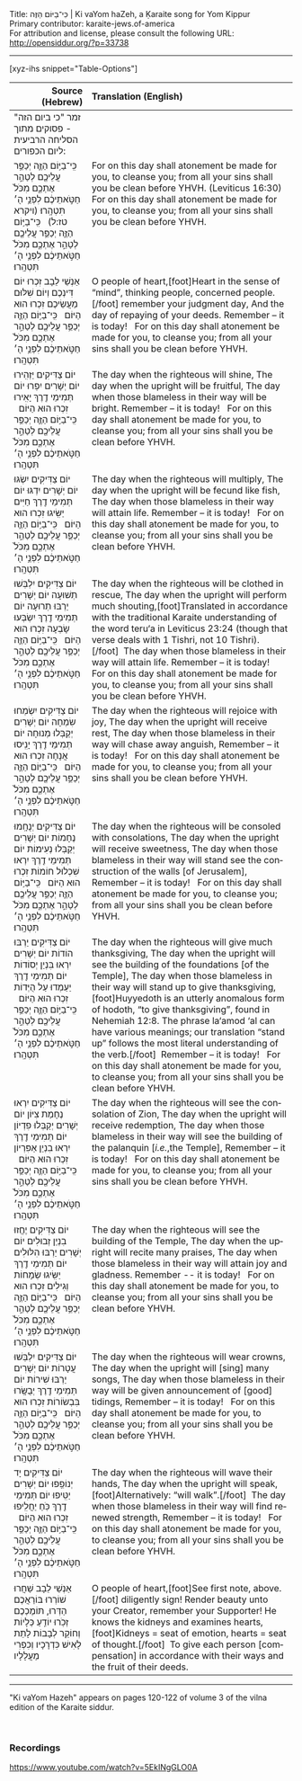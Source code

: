 <html>
<head></head>
<body>
Title: כִּי־בַיּוֹם הַזֶּה | Ki vaYom haZeh, a Ḳaraite song for Yom Kippur<br />
Primary contributor: karaite-jews.of-america<br />
For attribution and license, please consult the following URL: <a href="http://opensiddur.org/?p=33738">http://opensiddur.org/?p=33738</a>
<p />
<hr />

[xyz-ihs snippet="Table-Options"]<table style="margin-left: auto; margin-right: auto;" class="draggable">
<thead><tr><th id="x" style="text-align: right;">Source (Hebrew)</th><th style="text-align: left;">Translation (English)</th></tr></thead>
<tbody>
<tr><td style="vertical-align:top;">
<div class="liturgy" lang="he">
<span class="instruction">זמר "כי ביום הזה" - פסוקים מתוך הסליחה הרביעית ליום הכפורים:</span>
</span></div></td>
 
<td style="vertical-align:top;">
<div class="english" lang="en">

</div></td></tr>


<tr><td style="vertical-align:top;">
<div class="liturgy" lang="he">
כִּֽי־בַיּ֥וֹם הַזֶּ֛ה יְכַפֵּ֥ר עֲלֵיכֶ֖ם לְטַהֵ֣ר אֶתְכֶ֑ם 
מִכֹּל֙ חַטֹּ֣אתֵיכֶ֔ם לִפְנֵ֥י ה֖׳ תִּטְהָֽרוּ׃ <span class="citation">(ויקרא טז:ל)</span>
&nbsp;
	כִּֽי־בַיּ֥וֹם הַזֶּ֛ה יְכַפֵּ֥ר עֲלֵיכֶ֖ם לְטַהֵ֣ר אֶתְכֶ֑ם 
	מִכֹּל֙ חַטֹּ֣אתֵיכֶ֔ם לִפְנֵ֥י ה֖׳ תִּטְהָֽרוּ׃
</span></div></td>
 
<td style="vertical-align:top;">
<div class="english" lang="en">
For on this day shall atonement be made for you, to cleanse you; 
from all your sins shall you be clean before YHVH. <span class="citation">(Leviticus 16:30)</span>
&nbsp;
For on this day shall atonement be made for you, to cleanse you; 
from all your sins shall you be clean before YHVH.
</div></td></tr>


<tr><td style="vertical-align:top;">
<div class="liturgy" lang="he">
אַנְשֵׁי לֵבָב זִכְרוּ יוֹם דִּינְכֶם
וְיוֹם שִׁלּוּם מַעֲשֵׂיכֶם
זִכְרוּ הוּא הַיּוֹם
&nbsp;
	כִּֽי־בַיּ֥וֹם הַזֶּ֛ה יְכַפֵּ֥ר עֲלֵיכֶ֖ם לְטַהֵ֣ר אֶתְכֶ֑ם 
	מִכֹּל֙ חַטֹּ֣אתֵיכֶ֔ם לִפְנֵ֥י ה֖׳ תִּטְהָֽרוּ׃
</span></div></td>
 
<td style="vertical-align:top;">
<div class="english" lang="en">
O people of heart,[foot]Heart in the sense of “mind”, thinking people, concerned people.[/foot] remember your judgment day,
And the day of repaying of your deeds.
Remember – it is today!
&nbsp;
For on this day shall atonement be made for you, to cleanse you; 
from all your sins shall you be clean before YHVH.
</div></td></tr>


<tr><td style="vertical-align:top;">
<div class="liturgy" lang="he">
יוֹם צַדִּיקִים יַזְהִֽירוּ
יוֹם יְשָׁרִים יִפְרוּ
יוֹם תְּמִימֵי דֶֽרֶךְ יָאִֽירוּ
זִכְרוּ הוּא הַיּוֹם
&nbsp;
כִּֽי־בַיּ֥וֹם הַזֶּ֛ה יְכַפֵּ֥ר עֲלֵיכֶ֖ם לְטַהֵ֣ר אֶתְכֶ֑ם 
מִכֹּל֙ חַטֹּ֣אתֵיכֶ֔ם לִפְנֵ֥י ה֖׳ תִּטְהָֽרוּ׃
</span></div></td>
 
<td style="vertical-align:top;">
<div class="english" lang="en">
The day when the righteous will shine,
The day when the upright will be fruitful,
The day when those blameless in their way will be bright.
Remember – it is today!
&nbsp;
For on this day shall atonement be made for you, to cleanse you; 
from all your sins shall you be clean before YHVH.
</div></td></tr>


<tr><td style="vertical-align:top;">
<div class="liturgy" lang="he">
יוֹם צַדִּיקִים יִשְׂגּוּ
יוֹם יְשָׁרִים יִדְגּוּ
יוֹם תְּמִימֵי דֶֽרֶךְ חַיִּים יַשִּֽׂיגוּ
זִכְרוּ הוּא הַיּוֹם
&nbsp;
כִּֽי־בַיּ֥וֹם הַזֶּ֛ה יְכַפֵּ֥ר עֲלֵיכֶ֖ם לְטַהֵ֣ר אֶתְכֶ֑ם 
מִכֹּל֙ חַטֹּ֣אתֵיכֶ֔ם לִפְנֵ֥י ה֖׳ תִּטְהָֽרוּ׃
</span></div></td>
 
<td style="vertical-align:top;">
<div class="english" lang="en">
The day when the righteous will multiply,
The day when the upright will be fecund like fish,
The day when those blameless in their way will attain life.
Remember – it is today!
&nbsp;
For on this day shall atonement be made for you, to cleanse you; 
from all your sins shall you be clean before YHVH.
</div></td></tr>


<tr><td style="vertical-align:top;">
<div class="liturgy" lang="he">
יוֹם צַדִּיקִים יִלְבְּשׁוּ תְשׁוּעָה
יוֹם יְשָׁרִים יַרְבּוּ תְרוּעָה
יוֹם תְּמִימֵי דֶֽרֶךְ יִשְׂבְּעוּ שָׂבְעָה
זִכְרוּ הוּא הַיּוֹם
&nbsp;
כִּֽי־בַיּ֥וֹם הַזֶּ֛ה יְכַפֵּ֥ר עֲלֵיכֶ֖ם לְטַהֵ֣ר אֶתְכֶ֑ם 
מִכֹּל֙ חַטֹּ֣אתֵיכֶ֔ם לִפְנֵ֥י ה֖׳ תִּטְהָֽרוּ׃
</span></div></td>
 
<td style="vertical-align:top;">
<div class="english" lang="en">
The day when the righteous will be clothed in rescue,
The day when the upright will perform much shouting,[foot]Translated in accordance with the traditional Karaite understanding of the word teru‘a in Leviticus 23:24 (though that verse deals with 1 Tishri, not 10 Tishri).[/foot]&nbsp;
The day when those blameless in their way will attain life.
Remember – it is today!
&nbsp;
For on this day shall atonement be made for you, to cleanse you; 
from all your sins shall you be clean before YHVH.
</div></td></tr>


<tr><td style="vertical-align:top;">
<div class="liturgy" lang="he">
יוֹם צַדִּיקִים יִשְׂמְחוּ שִׂמְחָה
יוֹם יְשָׁרִים יְקַבְּלוּ מְנוּחָה
יוֹם תְּמִימֵי דֶֽרֶךְ יָנִֽיסוּ אֲנָחָה
זִכְרוּ הוּא הַיּוֹם
&nbsp;
כִּֽי־בַיּ֥וֹם הַזֶּ֛ה יְכַפֵּ֥ר עֲלֵיכֶ֖ם לְטַהֵ֣ר אֶתְכֶ֑ם 
מִכֹּל֙ חַטֹּ֣אתֵיכֶ֔ם לִפְנֵ֥י ה֖׳ תִּטְהָֽרוּ׃
</span></div></td>
 
<td style="vertical-align:top;">
<div class="english" lang="en">
The day when the righteous will rejoice with joy,
The day when the upright will receive rest,
The day when those blameless in their way will chase away anguish,
Remember – it is today!
&nbsp;
For on this day shall atonement be made for you, to cleanse you; 
from all your sins shall you be clean before YHVH.
</div></td></tr>


<tr><td style="vertical-align:top;">
<div class="liturgy" lang="he">
יוֹם צַדִּיקִים יְנֻחָֽמוּ נֶחָמוֹת
יוֹם יְשָׁרִים יְקַבְּלוּ נְעִימוֹת
יוֹם תְּמִימֵי דֶֽרֶךְ יִרְאוּ שִׁכְלוּל חוֹמוֹת
זִכְרוּ הוּא הַיּוֹם
&nbsp;
כִּֽי־בַיּ֥וֹם הַזֶּ֛ה יְכַפֵּ֥ר עֲלֵיכֶ֖ם לְטַהֵ֣ר אֶתְכֶ֑ם 
מִכֹּל֙ חַטֹּ֣אתֵיכֶ֔ם לִפְנֵ֥י ה֖׳ תִּטְהָֽרוּ׃
</span></div></td>
 
<td style="vertical-align:top;">
<div class="english" lang="en">
The day when the righteous will be consoled with consolations,
The day when the upright will receive sweetness,
The day when those blameless in their way will stand see the construction of the walls [of Jerusalem],
Remember – it is today!
&nbsp;
For on this day shall atonement be made for you, to cleanse you; 
from all your sins shall you be clean before YHVH.
</div></td></tr>


<tr><td style="vertical-align:top;">
<div class="liturgy" lang="he">
יוֹם צַדִּיקִים יַרְבּוּ הוֹדוֹת
יוֹם יְשָׁרִים יִרְאוּ בִּנְיַן יְסוֹדוֹת
יוֹם תְּמִימֵי דֶֽרֶךְ יַעַמְדוּ עַל הֻיְּדוֹת
זִכְרוּ הוּא הַיּוֹם
&nbsp;
כִּֽי־בַיּ֥וֹם הַזֶּ֛ה יְכַפֵּ֥ר עֲלֵיכֶ֖ם לְטַהֵ֣ר אֶתְכֶ֑ם 
מִכֹּל֙ חַטֹּ֣אתֵיכֶ֔ם לִפְנֵ֥י ה֖׳ תִּטְהָֽרוּ׃
</span></div></td>
 
<td style="vertical-align:top;">
<div class="english" lang="en">
The day when the righteous will give much thanksgiving,
The day when the upright will see the building of the foundations [of the Temple],
The day when those blameless in their way will stand up to give thanksgiving,[foot]Huyyedoth is an utterly anomalous form of hodoth, “to give thanksgiving”, found in Nehemiah 12:8. The phrase la‘amod ‘al can have various meanings; our translation “stand up” follows the most literal understanding of the verb.[/foot]&nbsp;
Remember – it is today!
&nbsp;
For on this day shall atonement be made for you, to cleanse you; 
from all your sins shall you be clean before YHVH.
</div></td></tr>


<tr><td style="vertical-align:top;">
<div class="liturgy" lang="he">
יוֹם צַדִּיקִים יִרְאוּ נֶחָמַת צִיּוֹן
יוֹם יְשָׁרִים יְקַבְּלוּ פִדְיוֹן
יוֹם תְּמִימֵי דֶֽרֶךְ יִרְאוּ בִנְיַן אַפִּרְיוֹן
זִכְרוּ הוּא הַיּוֹם
&nbsp;
כִּֽי־בַיּ֥וֹם הַזֶּ֛ה יְכַפֵּ֥ר עֲלֵיכֶ֖ם לְטַהֵ֣ר אֶתְכֶ֑ם 
מִכֹּל֙ חַטֹּ֣אתֵיכֶ֔ם לִפְנֵ֥י ה֖׳ תִּטְהָֽרוּ׃
</span></div></td>
 
<td style="vertical-align:top;">
<div class="english" lang="en">
The day when the righteous will see the consolation of Zion,
The day when the upright will receive redemption,
The day when those blameless in their way will see the building of the palanquin [<em>i.e.</em>,the Temple],
Remember – it is today!
&nbsp;
For on this day shall atonement be made for you, to cleanse you; 
from all your sins shall you be clean before YHVH.
</div></td></tr>


<tr><td style="vertical-align:top;">
<div class="liturgy" lang="he">
יוֹם צַדִּיקִים יֶחֱזוּ בִנְיַן זְבוּלִים
יוֹם יְשָׁרִים יַרְבּוּ הִלּוּלִים
יוֹם תְּמִימֵי דֶֽרֶךְ יַשִּֽׂיגוּ שְׂמָחוֹת וְגִילִים
זִכְרוּ הוּא הַיּוֹם
&nbsp;
כִּֽי־בַיּ֥וֹם הַזֶּ֛ה יְכַפֵּ֥ר עֲלֵיכֶ֖ם לְטַהֵ֣ר אֶתְכֶ֑ם 
מִכֹּל֙ חַטֹּ֣אתֵיכֶ֔ם לִפְנֵ֥י ה֖׳ תִּטְהָֽרוּ׃
</span></div></td>
 
<td style="vertical-align:top;">
<div class="english" lang="en">
The day when the righteous will see the building of the Temple,
The day when the upright will recite many praises,
The day when those blameless in their way will attain joy and gladness.
Remember -- it is today!
&nbsp;
For on this day shall atonement be made for you, to cleanse you; 
from all your sins shall you be clean before YHVH.
</div></td></tr>


<tr><td style="vertical-align:top;">
<div class="liturgy" lang="he">
יוֹם צַדִּיקִים יִלְבְּשׁוּ עֲטָרוֹת
יוֹם יְשָׁרִים יַרְבּוּ שִׁירוֹת
יוֹם תְּמִימֵי דֶֽרֶךְ יְבֻשָּֽׂרוּ בִּבְשׂוֹרוֹת
זִכְרוּ הוּא הַיּוֹם
&nbsp;
כִּֽי־בַיּ֥וֹם הַזֶּ֛ה יְכַפֵּ֥ר עֲלֵיכֶ֖ם לְטַהֵ֣ר אֶתְכֶ֑ם 
מִכֹּל֙ חַטֹּ֣אתֵיכֶ֔ם לִפְנֵ֥י ה֖׳ תִּטְהָֽרוּ׃
</span></div></td>
 
<td style="vertical-align:top;">
<div class="english" lang="en">
The day when the righteous will wear crowns,
The day when the upright will [sing] many songs,
The day when those blameless in their way will be given announcement of [good] tidings,
Remember – it is today!
&nbsp;
For on this day shall atonement be made for you, to cleanse you; 
from all your sins shall you be clean before YHVH.
</div></td></tr>


<tr><td style="vertical-align:top;">
<div class="liturgy" lang="he">
יוֹם צַדִּיקִים יָד יְנוֹפֵֽפוּ
יוֹם יְשָׁרִים יַטִּֽיפוּ
יוֹם תְּמִימֵי דֶֽרֶךְ כֹּֽחַ יַחֲלִֽיפוּ
זִכְרוּ הוּא הַיּוֹם
&nbsp;
כִּֽי־בַיּ֥וֹם הַזֶּ֛ה יְכַפֵּ֥ר עֲלֵיכֶ֖ם לְטַהֵ֣ר אֶתְכֶ֑ם 
מִכֹּל֙ חַטֹּ֣אתֵיכֶ֔ם לִפְנֵ֥י ה֖׳ תִּטְהָֽרוּ׃
</span></div></td>
 
<td style="vertical-align:top;">
<div class="english" lang="en">
The day when the righteous will wave their hands,
The day when the upright will speak,[foot]Alternatively: “will walk”.[/foot]&nbsp;
The day when those blameless in their way will find renewed strength,
Remember – it is today!
&nbsp;
For on this day shall atonement be made for you, to cleanse you; 
from all your sins shall you be clean before YHVH.
</div></td></tr>


<tr><td style="vertical-align:top;">
<div class="liturgy" lang="he">
אַנְשֵׁי לֵבָב שַׁחֲרוּ שׁוֹרְרוּ
בּוֹרַאֲכֶם הַדְּרוּ, תּוֹמֶכְכֶם זְכֹֽרוּ
יוֹדֵֽעַ כְּלָיוֹת וְחוֹקֵר לְבָבוֹת
לָתֵת לָאִישׁ כִּדְרָכָיו וְכִפְרִי מַעֲלָלָיו
</span></div></td>
 
<td style="vertical-align:top;">
<div class="english" lang="en">
O people of heart,[foot]See first note, above.[/foot] diligently sign!
Render beauty unto your Creator, remember your Supporter!
He knows the kidneys and examines hearts,[foot]Kidneys = seat of emotion, hearts = seat of thought.[/foot]&nbsp;
To give each person [compensation] in accordance with their ways and the fruit of their deeds.
</div></td></tr>
</tbody></table>

<hr />

"Ki vaYom Hazeh" appears on pages 120-122 of volume 3 of the vilna edition of the Karaite siddur.

&nbsp;

<h3>Recordings</h3>

https://www.youtube.com/watch?v=5EkINgGLO0A

&nbsp;
</body>
</html>
